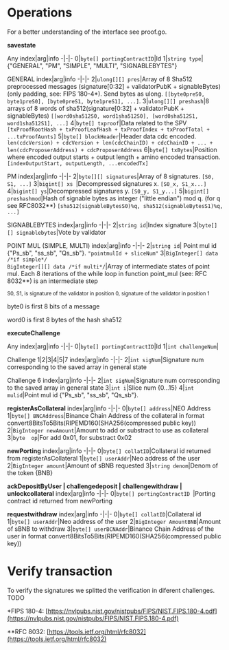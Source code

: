 
  
# Operations

For a better understanding of the interface see proof.go.

**savestate**

Any
index|arg|info
-|-|-
0|`byte[] portingContractID`|Id
1|`string type`|{"GENERAL", "PM", "SIMPLE", "MULTI", "SIGNABLEBYTES"}

GENERAL
index|arg|info
-|-|-
2|`ulong[][] pres`|Array of 8 Sha512 preprocessed messages (signature[0:32] + validatorPubK + signableBytes) (only padding, see: FIPS 180-4*). Send bytes as ulong. `[[byte0preS0, byte1preS0], [byte0preS1, byte1preS1], ...]`.
3|`ulong[][] preshash`|8 arrays of 8 words of sha512(signature[0:32] + validatorPubK + signableBytes) `[[word0sha512S0, word1sha512S0], [word0sha512S1, word1sha512S1], ...]`
4|`byte[] txproof`|Data related to the SPV `[txProofRootHash + txProofLeafHash + txProofIndex + txProofTotal + ...txProofAunts]`
5|`byte[] blockHeader`|Header data cdc encoded. `len(cdcVersion) + cdcVersion + len(cdcChainID) + cdcChainID + ... + len(cdcProposerAddress) + cdcProposerAddress`
6|`byte[] txBytes`|Position where encoded output starts + output length + amino encoded transaction. `[indexOutputStart, outputLength, ...encodedTx]`

PM
index|arg|info
-|-|-
2|`byte[][] signatures`|Array of 8 signatures.  `[S0, S1, ...]`
3|`bigint[] xs `|Decompressed signatures x. `[S0_x, S1_x...]`
4|`bigint[] ys`|Decompressed signatures y. `[S0_y, S1_y...]`
5|`bigint[] preshashmod`|Hash of signable bytes as integer ("little endian") mod q. (for q see RFC8032**) `[sha512(signableBytesS0)%q, sha512(signableBytesS1)%q, ...]`

SIGNABLEBYTES
index|arg|info
-|-|-
2|`string id`|Index signature
3|`byte[][] signablebytes`|Vote by validator

POINT MUL (SIMPLE, MULTI)
index|arg|info
-|-|-
2|`string id`| Point mul id {"Ps_sb", "ss_sb", "Qs_sb"}. `"pointmulId + sliceNum"`
3|`BigInteger[] data /*if simple*/` <br> `BigInteger[][] data /*if multi*/`|Array of intermediate states of point mul. Each 8 iterations of the while loop in function point_mul (see: RFC 8032**) is an intermediate step

<sup>S0, S1, is signature of the validator in position 0, signature of the validator in position 1
  
byte0 is first 8 bits of a message

word0 is first 8 bytes of the hash sha512</sup>

**executeChallenge**

Any
index|arg|info
-|-|-
0|`byte[] portingContractID`|Id
1|`int challengeNum`|

Challenge 1|2|3|4|5|7
index|arg|info
-|-|-
2|`int sigNum`|Signature num corresponding to the saved array in general state

Challenge 6
index|arg|info
-|-|-
2|`int sigNum`|Signature num corresponding to the saved array in general state
3|`int i`|Slice num {0...15}
4|`int mulid`|Point mul id {"Ps_sb", "ss_sb", "Qs_sb"}.

**registerAsCollateral**
index|arg|info
-|-|-
0|`byte[] address`|NEO Address
1|`byte[] BNCAddress`|Binance Chain Address of the collateral in format convert8BitsTo5Bits(RIPEMD160(SHA256(compressed public key))
2|`BigInteger newAmount`|Amount to add or substract to use as collateral
3|`byte  op`|For add 0x01, for substract 0x02

**newPorting**
index|arg|info
-|-|-
0|`byte[] collatID`|Collateral id returned from registerAsCollateral
1|`byte[] userAddr`|Neo address of the user
2|`BigInteger amount`|Amount of sBNB requested
3|`string denom`|Denom of the token {BNB}

**ackDepositByUser | challengedeposit | challengewithdraw | unlockcollateral**
index|arg|info
-|-|-
0|`byte[] portingContractID `|Porting contract id returned from newPorting

**requestwithdraw**
index|arg|info
-|-|-
0|`byte[] collatID`|Collateral id
1|`byte[] userAddr`|Neo address of the user
2|`BigInteger AmountBNB`|Amount of sBNB to withdraw
3|`byte[] userBCNAddr`|Binance Chain Address of the user in format convert8BitsTo5Bits(RIPEMD160(SHA256(compressed public key))

  
# Verify transaction
To verify the signatures we splitted the verification in diferent challenges.
TODO


*FIPS 180-4: [https://nvlpubs.nist.gov/nistpubs/FIPS/NIST.FIPS.180-4.pdf](https://nvlpubs.nist.gov/nistpubs/FIPS/NIST.FIPS.180-4.pdf)

**RFC 8032: [https://tools.ietf.org/html/rfc8032](https://tools.ietf.org/html/rfc8032)